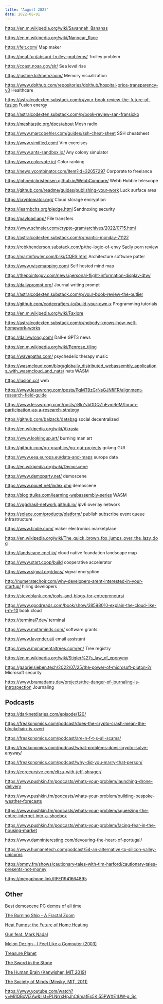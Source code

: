 ```yaml
---
title: "August 2022"
date: 2022-08-01
---
```


https://en.m.wikipedia.org/wiki/Savannah_Bananas

https://en.m.wikipedia.org/wiki/Nanocar_Race

https://felt.com/ Map maker

https://neal.fun/absurd-trolley-problems/ Trolley problem

https://coast.noaa.gov/slr/ Sea level rise

https://justine.lol/memzoom/ Memory visualization

https://www.dolthub.com/repositories/dolthub/hospital-price-transparency-v3 Healthcare

https://astralcodexten.substack.com/p/your-book-review-the-future-of-fusion Fusion energy

https://astralcodexten.substack.com/p/book-review-san-fransicko

https://meshtastic.org/docs/about Mesh radio

https://www.marcobehler.com/guides/ssh-cheat-sheet SSH cheatsheet

https://www.vimified.com/ Vim exercises

https://www.ants-sandbox.io/ Any colony simulator

https://www.colorvote.io/ Color ranking

https://news.ycombinator.com/item?id=32057297 Corporate to freelance

https://johnedchristensen.github.io/WebbCompare/ Webb Hubble telescope

https://github.com/readme/guides/publishing-your-work Luck surface area

https://cryptomator.org/ Cloud storage encryption

https://learnbchs.org/pledge.html Sandnoxing security

https://payload.app/ File transfers

https://www.schneier.com/crypto-gram/archives/2022/0715.html

https://astralcodexten.substack.com/p/mantic-monday-71122

https://robkhenderson.substack.com/p/the-logic-of-envy Sadly porn review

https://martinfowler.com/bliki/CQRS.html Architecture software patter

https://www.wisemapping.com/ Self hosted mind map

https://thepointsguy.com/news/personal-flight-information-display-dtw/

https://dailyprompt.org/ Journal writing prompt

https://astralcodexten.substack.com/p/your-book-review-the-outlier

https://github.com/codecrafters-io/build-your-own-x Programming tutorials

https://en.m.wikipedia.org/wiki/Faxlore

https://astralcodexten.substack.com/p/nobody-knows-how-well-homework-works

https://dailywrong.com/ Dall-e GPT3 news

https://en.m.wikipedia.org/wiki/Penrose_tiling


https://wavepaths.com/ psychedelic therapy music

https://wasmcloud.com/blog/globally_distributed_webassembly_applications_with_wasmcloud_and_nats/ nats WASM

https://lusion.co/ web

https://www.lesswrong.com/posts/PqMT9zGrNsGJNfiFR/alignment-research-field-guide

https://www.lesswrong.com/posts/rBkZvbGDQZhEymReM/forum-participation-as-a-research-strategy

https://github.com/balzack/databag social decentralized

https://en.wikipedia.org/wiki/Akrasia

https://www.lookingup.art/ burning man art

https://github.com/go-graphics/go-gui-projects golang GUI

https://www.eea.europa.eu/data-and-maps europe data

https://en.wikipedia.org/wiki/Demoscene

https://www.demoparty.net/ demoscene

https://www.pouet.net/index.php demoscene

https://blog.ttulka.com/learning-webassembly-series WASM

https://yggdrasil-network.github.io/ ipv6 overlay network

https://solace.com/products/platform/ publish subscribe event queue infrastructure

https://www.tindie.com/ maker electronics marketplace

https://en.wikipedia.org/wiki/The_quick_brown_fox_jumps_over_the_lazy_dog

https://landscape.cncf.io/ cloud native foundation landscape map

https://www.start.coop/build cooperative accelerator

https://www.signal.org/docs/ signal encryption

http://numeratechoir.com/why-developers-arent-interested-in-your-startup/ hiring developers

https://steveblank.com/tools-and-blogs-for-entrepreneurs/

https://www.goodreads.com/book/show/38598010-explain-the-cloud-like-i-m-10 book cloud

https://terminal7.dev/ terminal

https://www.mothminds.com/ software grants

https://www.lavender.ai/ email assistant

https://www.monumentaltrees.com/en/ Tree registry

https://en.m.wikipedia.org/wiki/Stigler%27s_law_of_eponymy

https://gabrielsieben.tech/2022/07/25/the-power-of-microsoft-pluton-2/ Microsoft security

https://www.bramadams.dev/projects/the-danger-of-journaling-is-introspection Journaling


## Podcasts

https://darknetdiaries.com/episode/120/

https://freakonomics.com/podcast/does-the-crypto-crash-mean-the-blockchain-is-over/

https://freakonomics.com/podcast/are-n-f-t-s-all-scams/

https://freakonomics.com/podcast/what-problems-does-crypto-solve-anyway/

https://freakonomics.com/podcast/why-did-you-marry-that-person/

https://corecursive.com/eliza-with-jeff-shrager/

https://www.pushkin.fm/podcasts/whats-your-problem/launching-drone-delivery

https://www.pushkin.fm/podcasts/whats-your-problem/building-bespoke-weather-forecasts

https://www.pushkin.fm/podcasts/whats-your-problem/squeezing-the-entire-internet-into-a-shoebox

https://www.pushkin.fm/podcasts/whats-your-problem/facing-fear-in-the-housing-market

https://www.damninteresting.com/devouring-the-heart-of-portugal/

https://www.humanetech.com/podcast/54-an-alternative-to-silicon-valley-unicorns

https://omny.fm/shows/cautionary-tales-with-tim-harford/cautionary-tales-presents-hot-money

https://megaphone.link/RFEI1941664895


## Other

[Best demoscene PC demos of all time](https://www.youtube.com/playlist?list=PLCZfGAvgXhFEP-VB97dY2OQxsLLN7U8e6)

[The Burning Ship - A Fractal Zoom](https://youtube.com/watch?v=2S3lc2G3rWs)

[Heat Pumps: the Future of Home Heating](https://www.youtube.com/watch?v=7J52mDjZzto)

[Gun feat. Mark Nadal](https://www.youtube.com/watch?v=_eo_7BxTrmc)

[Melon Dezign - I Feel Like a Computer (2003)](https://www.youtube.com/watch?v=89VHrSe5Y14)

[Treasure Planet](https://www.imdb.com/title/tt0133240/)

[The Sword in the Stone](https://www.imdb.com/title/tt0057546/)

[The Human Brain (Kanwisher, MIT 2019)](https://www.youtube.com/watch?v=ba-HMvDn_vU&list=PLUl4u3cNGP60IKRN_pFptIBxeiMc0MCJP)

[The Society of Minds (Minsky, MIT, 2011)](https://www.youtube.com/playlist?list=PLUl4u3cNGP61E-vNcDV0w5xpsIBYNJDkU)

https://www.youtube.com/watch?v=Mi1QBxVjZAw&list=PLNrrxHpJhC8mafEx5KI55PWXE1UW-g_Sc
